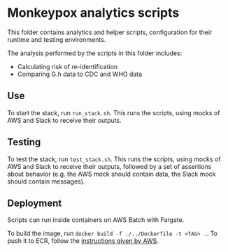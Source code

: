 # Monkeypox analytics scripts

This folder contains analytics and helper scripts, configuration for their runtime and testing environments.

The analysis performed by the scripts in this folder includes:
* Calculating risk of re-identification
* Comparing G.h data to CDC and WHO data

## Use

To start the stack, run `run_stack.sh`.
This runs the scripts, using mocks of AWS and Slack to receive their outputs.

## Testing

To test the stack, run `test_stack.sh`.
This runs the scripts, using mocks of AWS and Slack to receive their outputs, followed by a set of assertions about behavior (e.g. the AWS mock should contain data, the Slack mock should contain messages).

## Deployment

Scripts can run inside containers on AWS Batch with Fargate.

To build the image, run `docker build -f ./../Dockerfile -t <TAG> .`.
To push it to ECR, follow the [instructions given by AWS](https://docs.aws.amazon.com/AmazonECR/latest/userguide/docker-push-ecr-image.html). 
